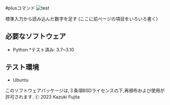 #plusコマンド
![test](https://github.com/kazukifujita/robosys2023/actions/workflows/test.yml/badge.svg)

標準入力から読み込んだ数字を足す
(ここに前ページの項目をいろいろ書く)

## 必要なソフトウェア
* Python
  *テスト済み: 3.7~3.10

## テスト環境
* Ubuntu

このソフトウェアパッケージは,３条項BSDライセンスの下,再頒布および使用が許可されます.
🄫 2023 Kazuki Fujita
